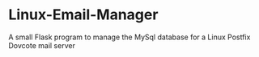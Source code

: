 # Linux-Email-Manager
A small Flask program to manage the MySql database for a Linux Postfix Dovcote mail server
